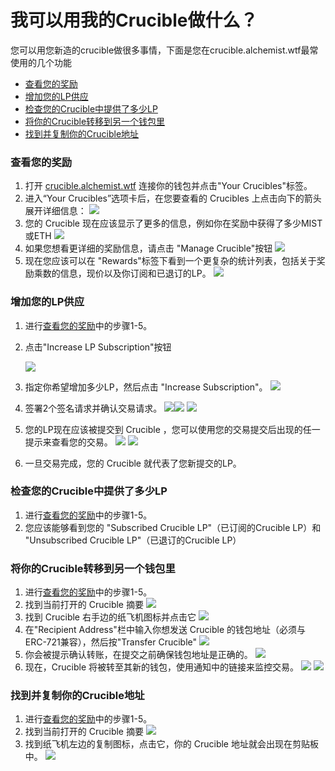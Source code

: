 # 我可以用我的Crucible做什么？

您可以用您新造的crucible做很多事情，下面是您在crucible.alchemist.wtf最常使用的几个功能

* [查看您的奖励](what-can-i-do-with-my-new-crucible.md#cha-kan-nin-de-jiang-li)
* [增加您的LP供应](what-can-i-do-with-my-new-crucible.md#zeng-jia-nin-de-lp-gong-ying)
* [检查您的Crucible中提供了多少LP](what-can-i-do-with-my-new-crucible.md#jian-cha-nin-de-crucible-zhong-ti-gong-le-duo-shao-lp)
* [将你的Crucible转移到另一个钱包里](what-can-i-do-with-my-new-crucible.md#jiang-ni-de-crucible-zhuan-yi-dao-ling-yi-ge-qian-bao-li)
* [找到并复制你的Crucible地址](what-can-i-do-with-my-new-crucible.md#zhao-dao-bing-fu-zhi-ni-de-crucible-di-zhi)

### 查看您的奖励

1. 打开 [crucible.alchemist.wtf](https://crucible.alchemist.wtf/) 连接你的钱包并点击"Your Crucibles"标签。
2. 进入“Your Crucibles”选项卡后，在您要查看的 Crucibles 上点击向下的箭头展开详细信息： ![](../../.gitbook/assets/screenshot-2021-05-07-at-12.50.58.png) 
3. 您的 Crucible 现在应该显示了更多的信息，例如你在奖励中获得了多少MIST或ETH ![](../../.gitbook/assets/screenshot-2021-05-07-at-12.50.42.png) 
4. 如果您想看更详细的奖励信息，请点击 "Manage Crucible"按钮  ![](../../.gitbook/assets/screenshot-2021-05-07-at-12.51.04.png) 
5. 现在您应该可以在 "Rewards"标签下看到一个更复杂的统计列表，包括关于奖励乘数的信息，现价以及你订阅和已退订的LP。  ![](../../.gitbook/assets/screenshot-2021-05-07-at-12.51.22.png) 

### 增加您的LP供应

1. 进行[查看您的奖励](what-can-i-do-with-my-new-crucible.md#cha-kan-nin-de-jiang-li)中的步骤1-5。
2. 点击"Increase LP Subscription"按钮

   ![](../../.gitbook/assets/screenshot-2021-05-07-at-12.51.36.png)

3. 指定你希望增加多少LP，然后点击 "Increase Subscription"。 ![](../../.gitbook/assets/screenshot-2021-05-07-at-12.51.48.png) 
4. 签署2个签名请求并确认交易请求。      ![](../../.gitbook/assets/screenshot-2021-05-07-at-12.51.59.png)![](../../.gitbook/assets/screenshot-2021-05-07-at-12.52.17.png) ![](../../.gitbook/assets/screenshot-2021-05-07-at-12.52.27.png) 
5. 您的LP现在应该被提交到 Crucible ，您可以使用您的交易提交后出现的任一提示来查看您的交易。  ![](../../.gitbook/assets/screenshot-2021-05-07-at-13.12.02.png) ![](../../.gitbook/assets/screenshot-2021-05-07-at-13.24.50.png) 
6. 一旦交易完成，您的 Crucible 就代表了您新提交的LP。

### 检查您的Crucible中提供了多少LP

1. 进行[查看您的奖励](what-can-i-do-with-my-new-crucible.md#cha-kan-nin-de-jiang-li)中的步骤1-5。
2. 您应该能够看到您的 "Subscribed Crucible LP"（已订阅的Crucible LP）和 "Unsubscribed Crucible LP"（已退订的Crucible LP）

### 将你的Crucible转移到另一个钱包里

1. 进行[查看您的奖励](what-can-i-do-with-my-new-crucible.md#cha-kan-nin-de-jiang-li)中的步骤1-5。
2. 找到当前打开的 Crucible 摘要 ![](../../.gitbook/assets/screenshot-2021-05-07-at-12.55.42.png)
3. 找到 Crucible 右手边的纸飞机图标并点击它                      ![](../../.gitbook/assets/screenshot-2021-05-07-at-12.55.44.png) 
4. 在"Recipient Address"栏中输入你想发送 Crucible 的钱包地址（必须与ERC-721兼容），然后按"Transfer Crucible" ![](../../.gitbook/assets/screenshot-2021-05-07-at-12.56.17.png) 
5. 你会被提示确认转账，在提交之前确保钱包地址是正确的。 ![](../../.gitbook/assets/screenshot-2021-05-07-at-12.56.27.png) 
6. 现在，Crucible 将被转至其新的钱包，使用通知中的链接来监控交易。  ![](../../.gitbook/assets/screenshot-2021-05-07-at-13.12.05.png) ![](../../.gitbook/assets/screenshot-2021-05-07-at-13.12.02.png) 

### 找到并复制你的Crucible地址

1. 进行[查看您的奖励](what-can-i-do-with-my-new-crucible.md#cha-kan-nin-de-jiang-li)中的步骤1-5。
2. 找到当前打开的 Crucible 摘要 ![](../../.gitbook/assets/screenshot-2021-05-07-at-12.55.42.png)
3. 找到纸飞机左边的复制图标，点击它，你的 Crucible 地址就会出现在剪贴板中。 ![](../../.gitbook/assets/screenshot-2021-05-07-at-12.55.48.png)

